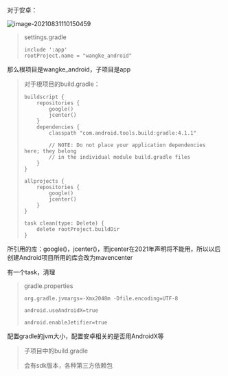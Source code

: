 对于安卓：

![image-20210831110150459](https://gitee.com/keke518/MarkDownPicture/raw/master/img/20210831110157.png)



> settings.gradle
>
> ```
> include ':app'
> rootProject.name = "wangke_android"
> ```

那么根项目是wangke_android，子项目是app

> 对于根项目的build.gradle：
>
> ```
> buildscript {
>     repositories {
>         google()
>         jcenter()
>     }
>     dependencies {
>         classpath "com.android.tools.build:gradle:4.1.1"
> 
>         // NOTE: Do not place your application dependencies here; they belong
>         // in the individual module build.gradle files
>     }
> }
> 
> allprojects {
>     repositories {
>         google()
>         jcenter()
>     }
> }
> 
> task clean(type: Delete) {
>     delete rootProject.buildDir
> }
> ```

所引用的库：google()，jcenter()，而jcenter在2021年声明将不能用，所以以后创建Android项目所用的库会改为mavencenter

有一个task，清理

> gradle.properties
>
> ```
> org.gradle.jvmargs=-Xmx2048m -Dfile.encoding=UTF-8
> 
> android.useAndroidX=true
> 
> android.enableJetifier=true
> ```

配置gradle的jvm大小，配置安卓相关的是否用AndroidX等





> 子项目中的build.gradle
>
> 会有sdk版本，各种第三方依赖包

